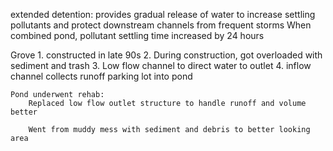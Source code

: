 extended detention: provides gradual release of water to increase settling pollutants and protect downstream channels from frequent storms
    When combined pond, pollutant settling time increased by 24 hours


Grove
    1. constructed in late 90s
    2. During construction, got overloaded with sediment and trash 
    3. Low flow channel to direct water to outlet
    4. inflow channel collects runoff parking lot into pond

    Pond underwent rehab:
        Replaced low flow outlet structure to handle runoff and volume better

        Went from muddy mess with sediment and debris to better looking area